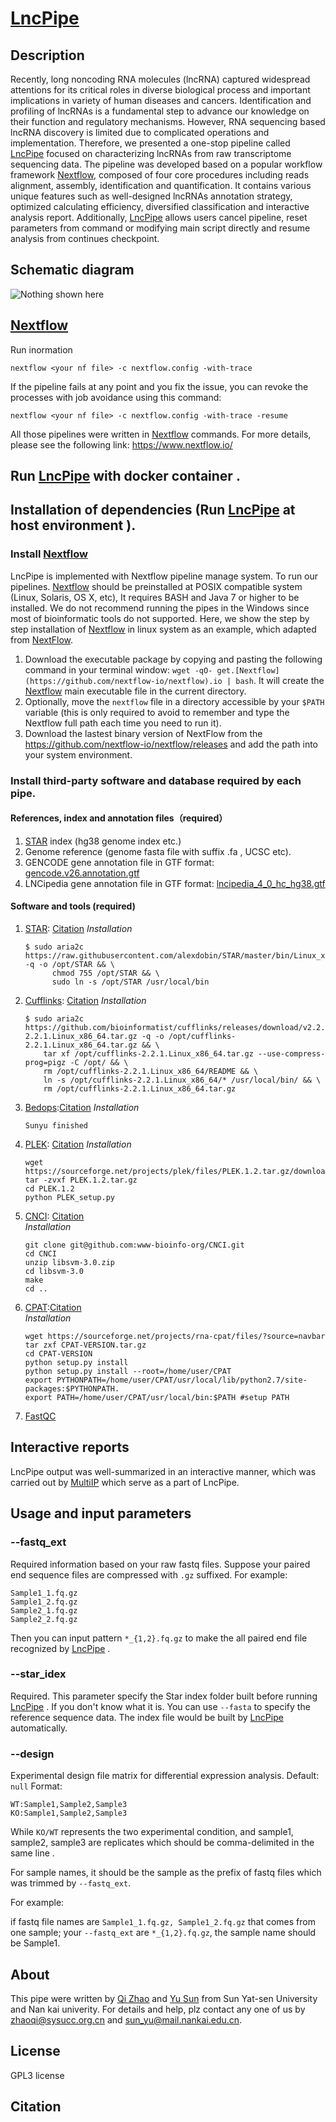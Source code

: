 # [LncPipe](https://gitee.com/likelet/workflow) 
## Description
Recently, long noncoding RNA molecules (lncRNA) captured widespread attentions for its critical 
roles in diverse biological process and important implications in variety of human diseases and 
cancers. Identification and profiling of lncRNAs is a fundamental step to advance our knowledge 
on their function and regulatory mechanisms. However, RNA sequencing based lncRNA discovery is 
limited due to complicated operations and implementation. Therefore, we presented a one-stop 
pipeline called [LncPipe](https://gitee.com/likelet/workflow) focused on characterizing lncRNAs from raw transcriptome sequencing 
data. The pipeline was developed based on a popular workflow framework [Nextflow](https://github.com/nextflow-io/nextflow), composed of 
four core procedures including reads alignment, assembly, identification and quantification. 
It contains various unique features such as well-designed lncRNAs annotation strategy, optimized 
calculating efficiency, diversified classification and interactive analysis report. Additionally, 
[LncPipe](https://gitee.com/likelet/workflow)  allows users cancel pipeline, reset parameters from command or modifying main script 
directly and resume analysis from continues checkpoint. 

## Schematic diagram
 ![Nothing shown here](./image/LncRNApipe.png)

## [Nextflow](https://github.com/nextflow-io/nextflow)
Run inormation
```
nextflow <your nf file> -c nextflow.config -with-trace
```

If the pipeline fails at any point and you fix the issue, you can revoke the processes with job avoidance using this command:
```
nextflow <your nf file> -c nextflow.config -with-trace -resume
```

All those pipelines were written in [Nextflow](https://github.com/nextflow-io/nextflow) commands. For more details, please see the following link:
https://www.nextflow.io/

## Run [LncPipe](https://gitee.com/likelet/workflow)  with docker container  .

## Installation of dependencies (Run [LncPipe](https://gitee.com/likelet/workflow)  at host environment ).
### Install [Nextflow](https://github.com/nextflow-io/nextflow)
LncPipe is implemented with Nextflow pipeline manage system. To run our pipelines. [Nextflow](https://github.com/nextflow-io/nextflow) should be preinstalled at  POSIX compatible system (Linux, Solaris, OS X, etc), It requires BASH and Java 7 or higher to be installed. We do not recommend running the pipes in the Windows since most of bioinformatic tools do not supported.
Here, we show the step by step installation of [Nextflow](https://github.com/nextflow-io/nextflow) in linux system as an example, which adapted from [NextFlow](https://www.nextflow.io/docs/latest/getstarted.html).

1. Download the executable package by copying and pasting the following command in your terminal window: 
```wget -qO- get.[Nextflow](https://github.com/nextflow-io/nextflow).io | bash```. It will create the [Nextflow](https://github.com/nextflow-io/nextflow) main executable file in the current directory.
2. Optionally, move the ```nextflow``` file in a directory accessible by your `$PATH` variable (this is only required to avoid to remember and type the Nextflow full path each time you need to run it).
3. Download the lastest binary version of NextFlow from the https://github.com/nextflow-io/nextflow/releases and add the path into your system environment.
### Install third-party software and database required by each pipe.
#### References, index and annotation files（required）
1. [STAR](https://github.com/alexdobin/STAR) index (hg38 genome index etc.)
2. Genome reference (genome fasta file with suffix .fa , UCSC etc).
3. GENCODE gene annotation file in GTF format:
      [gencode.v26.annotation.gtf](ftp://ftp.sanger.ac.uk/pub/gencode/Gencode_human/release_26/gencode.v26.annotation.gtf.gz)
4. LNCipedia gene annotation file in GTF format:
      [lncipedia_4_0_hc_hg38.gtf](http://www.lncipedia.org/downloads/lncipedia_4_0_hc_hg38.gtf)
#### Software and tools (required)
1. [STAR](https://github.com/alexdobin/STAR): [Citation](https://www.ncbi.nlm.nih.gov/pubmed/23104886)
    *Installation*
     ```shell
     $ sudo aria2c https://raw.githubusercontent.com/alexdobin/STAR/master/bin/Linux_x86_64/STAR -q -o /opt/STAR && \
	       chmod 755 /opt/STAR && \
	       sudo ln -s /opt/STAR /usr/local/bin
     ```
2. [Cufflinks](https://github.com/cole-trapnell-lab/cufflinks): [Citation](https://www.ncbi.nlm.nih.gov/pmc/articles/PMC3146043/)
    *Installation*
     ```
     $ sudo aria2c https://github.com/bioinformatist/cufflinks/releases/download/v2.2.1/cufflinks-2.2.1.Linux_x86_64.tar.gz -q -o /opt/cufflinks-2.2.1.Linux_x86_64.tar.gz && \
	     tar xf /opt/cufflinks-2.2.1.Linux_x86_64.tar.gz --use-compress-prog=pigz -C /opt/ && \
	     rm /opt/cufflinks-2.2.1.Linux_x86_64/README && \
	     ln -s /opt/cufflinks-2.2.1.Linux_x86_64/* /usr/local/bin/ && \
	     rm /opt/cufflinks-2.2.1.Linux_x86_64.tar.gz
     ```
3. [Bedops](http://bedops.readthedocs.io/en/latest/):[Citation](https://www.ncbi.nlm.nih.gov/pubmed/22576172/)
   *Installation*
     ```
     Sunyu finished
     ```
4. [PLEK](www.ibiomedical.net): [Citation](https://bmcbioinformatics.biomedcentral.com/articles/10.1186/1471-2105-15-311)
    *Installation*
      ```Shell
      wget https://sourceforge.net/projects/plek/files/PLEK.1.2.tar.gz/download
      tar -zvxf PLEK.1.2.tar.gz 
      cd PLEK.1.2
      python PLEK_setup.py 
      ```
5. [CNCI](https://github.com/www-bioinfo-org/CNCI): [Citation](https://www.ncbi.nlm.nih.gov/pmc/articles/PMC3783192/)
      <br>
      *Installation*
      ``` Shell
      git clone git@github.com:www-bioinfo-org/CNCI.git
      cd CNCI
      unzip libsvm-3.0.zip
      cd libsvm-3.0
      make
      cd ..
      ```
6. [CPAT](http://rna-cpat.sourceforge.net):[Citation](https://academic.oup.com/nar/article/41/6/e74/2902455/CPAT-Coding-Potential-Assessment-Tool-using-an)
      <br>
            *Installation*
      ```Shell
      wget https://sourceforge.net/projects/rna-cpat/files/?source=navbar
      tar zxf CPAT-VERSION.tar.gz
      cd CPAT-VERSION
      python setup.py install
      python setup.py install --root=/home/user/CPAT
      export PYTHONPATH=/home/user/CPAT/usr/local/lib/python2.7/site-packages:$PYTHONPATH.
      export PATH=/home/user/CPAT/usr/local/bin:$PATH #setup PATH
      ```
7. [FastQC](https://www.bioinformatics.babraham.ac.uk/projects/fastqc)

## Interactive reports
LncPipe output was well-summarized in an interactive manner, which was carried out by 
[MultiIP](https://github.com/bioinformatist/multiIP) which serve as a part of LncPipe.  

## Usage and input parameters 
### --fastq_ext
Required information based on your raw fastq files.
Suppose your paired end sequence files are compressed with `.gz` suffixed.
For example:
```
Sample1_1.fq.gz
Sample1_2.fq.gz
Sample2_1.fq.gz
Sample2_2.fq.gz
```
Then you can input pattern `*_{1,2}.fq.gz` to make the all paired end file recognized by [LncPipe](https://gitee.com/likelet/workflow) .


### --star_idex

Required. This parameter specify the Star index folder built before running [LncPipe](https://gitee.com/likelet/workflow) . If you don't know what it is.
You can use `--fasta` to specify the reference sequence data. The index file would be built by [LncPipe](https://gitee.com/likelet/workflow)  automatically.


### --design
Experimental design file matrix for differential expression analysis. Default: `null`
Format:
```
WT:Sample1,Sample2,Sample3
KO:Sample1,Sample2,Sample3
```
While `KO/WT` represents the two experimental condition, and sample1, sample2, sample3 are replicates which should be comma-delimited in the same line .

For sample names, it should be the sample as the prefix of fastq files which was trimmed by `--fastq_ext`.

For example:

 if fastq file names are `Sample1_1.fq.gz, Sample1_2.fq.gz` that comes from one sample; your `--fastq_ext` are `*_{1,2}.fq.gz`, the sample name
should be Sample1.

## About
This pipe were written by [Qi Zhao](https://github.com/likelet) and [Yu Sun](http://icannotendure.space) from Sun Yat-sen University and Nan kai univerity. 
For details and help, plz contact any one of us by zhaoqi@sysucc.org.cn and sun_yu@mail.nankai.edu.cn.


## License
GPL3 license 
## Citation 

